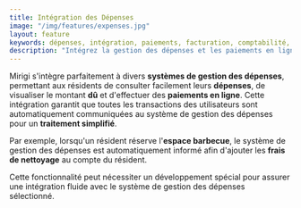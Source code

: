 ```yaml
---
title: Intégration des Dépenses
image: "/img/features/expenses.jpg"
layout: feature
keywords: dépenses, intégration, paiements, facturation, comptabilité, automatisation
description: "Intégrez la gestion des dépenses et les paiements en ligne avec Mirigi."
---
```


Mirigi s'intègre parfaitement à divers **systèmes de gestion des dépenses**, permettant aux résidents de consulter facilement leurs **dépenses**, de visualiser le montant **dû** et d'effectuer des **paiements en ligne**. Cette intégration garantit que toutes les transactions des utilisateurs sont automatiquement communiquées au système de gestion des dépenses pour un **traitement simplifié**.

Par exemple, lorsqu'un résident réserve l'**espace barbecue**, le système de gestion des dépenses est automatiquement informé afin d'ajouter les **frais de nettoyage** au compte du résident. 

Cette fonctionnalité peut nécessiter un développement spécial pour assurer une intégration fluide avec le système de gestion des dépenses sélectionné.



